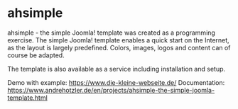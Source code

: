 # ahsimple
ahsimple - the simple Joomla! template was created as a programming exercise. The simple Joomla! template enables a quick start on the Internet, as the layout is largely predefined. Colors, images, logos and content can of course be adapted.

The template is also available as a service including installation and setup.

Demo with example: https://www.die-kleine-webseite.de/
Documentation: https://www.andrehotzler.de/en/projects/ahsimple-the-simple-joomla-template.html
